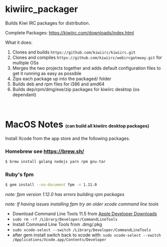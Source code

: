 # kiwiirc_packager
Builds Kiwi IRC packages for distribution.

Complete Packages: https://kiwiirc.com/downloads/index.html

What it does:

1. Clones and builds `https://github.com/kiwiirc/kiwiirc.git`
2. Clones and compiles `https://github.com/kiwiirc/webircgateway.git` for multiple OSs
3. Merges the two projects together and adds default configuration files to get it running as easy as possible
4. Zips each package up into the packaged/ folder
5. Builds deb and rpm files for i386 and amd64
6. Builds dep/rpm/dmg/exe/zip packages for kiwiirc desktop (os dependant)

<br />

# MacOS Notes <span style="font-size:0.5em;">(can build all kiwiirc desktop packages)</span>

Install Xcode from the app store and the following packages.

### Homebrew see https://brew.sh/

``` bash
$ brew install golang nodejs yarn rpm gnu-tar
```

### Ruby's fpm

``` bash
$ gem install --no-document fpm -v 1.11.0
```
*note: fpm version 1.12.0 has errors building rpm packages*

*note: If having issues installing fpm try an older xcode command line tools*
* Download Command Line Tools 11.5 from [Apple Developer Downloads](https://developer.apple.com/download/more/?=xcode)
* `sudo rm -rf /Library/Developer/CommandLineTools`
* Install Command Line Tools from .dmg/.pkg
* `sudo xcode-select --switch /Library/Developer/CommandLineTools`
* after gem install switch back to xcode with: `sudo xcode-select --switch /Applications/Xcode.app/Contents/Developer`
